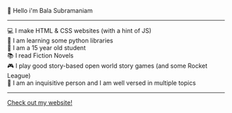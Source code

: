 👋 Hello i'm Bala Subramaniam
<hr>
💻 I make HTML & CSS websites (with a hint of JS)<br>
🤔 I am learning some python libraries<br>
👤 I am a 15 year old student<br>
📚 I read Fiction Novels<br>
🎮 I play good story-based open world story games (and some Rocket League)<br>
🧐 I am an inquisitive person and I am well versed in multiple topics<br>
<hr>
<a href="https://balasubramaniamg.github.io/website/">Check out my website!<a>
  
  
  
